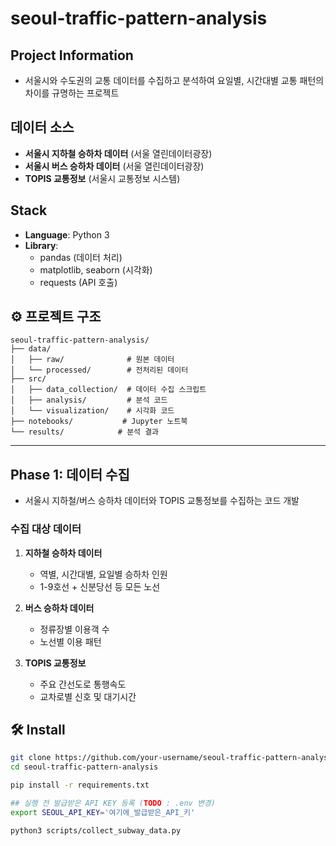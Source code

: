 # seoul-traffic-pattern-analysis

## Project Information
- 서울시와 수도권의 교통 데이터를 수집하고 분석하여 요일별, 시간대별 교통 패턴의 차이를 규명하는 프로젝트

## 데이터 소스
- **서울시 지하철 승하차 데이터** (서울 열린데이터광장)
- **서울시 버스 승하차 데이터** (서울 열린데이터광장)  
- **TOPIS 교통정보** (서울시 교통정보 시스템)

## Stack
- **Language**: Python 3
- **Library**: 
  - pandas (데이터 처리)
  - matplotlib, seaborn (시각화)
  - requests (API 호출)

## ⚙️ 프로젝트 구조
```
seoul-traffic-pattern-analysis/
├── data/
│   ├── raw/              # 원본 데이터
│   └── processed/        # 전처리된 데이터
├── src/
│   ├── data_collection/  # 데이터 수집 스크립트
│   ├── analysis/         # 분석 코드
│   └── visualization/    # 시각화 코드
├── notebooks/           # Jupyter 노트북
└── results/            # 분석 결과
```


---

## Phase 1: 데이터 수집
- 서울시 지하철/버스 승하차 데이터와 TOPIS 교통정보를 수집하는 코드 개발

### 수집 대상 데이터
1. **지하철 승하차 데이터**
   - 역별, 시간대별, 요일별 승하차 인원
   - 1-9호선 + 신분당선 등 모든 노선
   
2. **버스 승하차 데이터**
   - 정류장별 이용객 수
   - 노선별 이용 패턴
   
3. **TOPIS 교통정보**
   - 주요 간선도로 통행속도
   - 교차로별 신호 및 대기시간




## 🛠️ Install
```bash
git clone https://github.com/your-username/seoul-traffic-pattern-analysis.git
cd seoul-traffic-pattern-analysis

pip install -r requirements.txt

## 실행 전 발급받은 API KEY 등록 (TODO : .env 변경)
export SEOUL_API_KEY='여기에_발급받은_API_키'

python3 scripts/collect_subway_data.py
```

   
